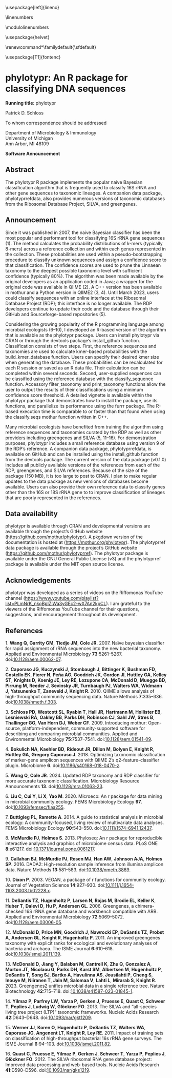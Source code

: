 

\usepackage[left]{lineno}

\linenumbers

\modulolinenumbers

\usepackage{helvet}

\renewcommand*\familydefault{\sfdefault}

\usepackage[T1]{fontenc}

# phylotypr: An R package for classifying DNA sequences

**Running title:** phylotypr

Patrick D. Schloss<sup></sup>

To whom correspondence should be addressed  

Department of Microbiology & Immunology  
University of Michigan  
Ann Arbor, MI 48109

**Software Announcement**

## Abstract

The phylotypr R package implements the popular naive Bayesian
classification algorithm that is frequently used to classify 16S rRNA
and other gene sequences to taxonomic lineages. A companion data
package, phylotyprrefdata, also provides numerous versions of taxonomic
databases from the Ribosomal Database Project, SILVA, and greengenes.

## Announcement

Since it was published in 2007, the naive Bayesian classifier has been
the most popular and performant tool for classifying 16S rRNA gene
sequences (1). The method calculates the probability distributions of
k-mers (typically 8-mers) across a reference collection and within each
genus represented in the collection. These probabilities are used within
a pseudo-bootstrapping procedure to classify unknown sequences and
assign a confidence score to that classification. The confidence scores
are used to prune the Linnaean taxonomy to the deepest possible
taxonomic level with sufficient confidence (typically 80%). The
algorithm was been made available by the original developers as an
application coded in Java; a wrapper for the original code was available
in QIIME (2). A C++ version has been available in mothur and a Python
version in QIIME2 (3, 4). Until March 2023, users could classify
sequences with an online interface at the Ribosomal Database Project
(RDP); this interface is no longer available. The RDP developers
continue to update their code and the database through their GitHub and
Sourceforge-based repositories (5).

Considering the growing popularity of the R programming language among
microbial ecologists (6–10), I developed an R-based version of the
algorithm that is available as the phylotypr package. Users can install
phylotypr via CRAN or through the devtools package’s install_github
function. Classification consists of two steps. First, the reference
sequences and taxonomies are used to calculate kmer-based probabilities
with the build_kmer_database function. Users can specify their desired
kmer size when generating the database. These probabilities can be
recalculated for each R session or saved as an R data file. Their
calculation can be completed within several seconds. Second,
user-supplied sequences can be classified using the reference database
with the classify_sequence function. Accessory filter_taxonomy and
print_taxonomy functions allow the user to output the results of their
classifications using a minimum confidence score threshold. A detailed
vignette is available within the phylotypr package that demonstrates how
to install the package, use its functions, and parallelize its
performance using the furrr package. The R-based execution time is
comparable to or faster than that found when using the classify.seqs
mothur function written in C++.

Many microbial ecologists have benefited from training the algorithm
using reference sequences and taxonomies curated by the RDP as well as
other providers including greengenes and SILVA (5, 11–16). For
demonstration purposes, phylotypr includes a small reference database
using version 9 of the RDP’s reference. A companion data package,
phylotyprrefdata, is available on GitHub and can be installed using the
install_github function from the devtools package. The current version
of the data package (v0.1.0) includes all publicly available versions of
the references from each of the RDP, greengenes, and SILVA references.
Because of the size of the package (150 MB), it is too large to post to
CRAN. I plan to make regular updates to the data package as new versions
of databases become available. Users can also provide their own
reference data to classify genes other than the 16S or 18S rRNA gene to
to improve classification of lineages that are poorly represented in the
references.

## Data availability

phylotypr is available through CRAN and developmental versions are
available through the project’s GitHub website
(https://github.com/mothur/phylotypr). A pkgdown version of the
documentation is hosted at (https://mothur.org/phylotypr). The
phylotyprref data package is available through the project’s GitHub
website (https://github.com/mothur/phylotyprref). The phylotypr package
is available under the GNU General Public License (v3) and the
phylotyprref package is available under the MIT open source license.

## Acknowledgements

phylotypr was developed as a series of videos on the Riffomonas YouTube
channel
(https://www.youtube.com/playlist?list=PLmNrK_nkqBpIZlWa3yGEc2-wX7An2kpCL).
I am grateful to the viewers of the Riffomonas YouTube channel for their
questions, suggestions, and encouragement throughout its development.

## References

<div id="refs" class="references csl-bib-body" entry-spacing="1"
line-spacing="2">

<div id="ref-Wang2007" class="csl-entry">

<span class="csl-left-margin">1.
</span><span class="csl-right-inline">**Wang Q**, **Garrity GM**,
**Tiedje JM**, **Cole JR**. 2007. Naïve bayesian classifier for rapid
assignment of rRNA sequences into the new bacterial taxonomy. Applied
and Environmental Microbiology **73**:5261–5267.
doi:[10.1128/aem.00062-07](https://doi.org/10.1128/aem.00062-07).</span>

</div>

<div id="ref-Caporaso2010" class="csl-entry">

<span class="csl-left-margin">2.
</span><span class="csl-right-inline">**Caporaso JG**, **Kuczynski J**,
**Stombaugh J**, **Bittinger K**, **Bushman FD**, **Costello EK**,
**Fierer N**, **Peña AG**, **Goodrich JK**, **Gordon JI**, **Huttley
GA**, **Kelley ST**, **Knights D**, **Koenig JE**, **Ley RE**,
**Lozupone CA**, **McDonald D**, **Muegge BD**, **Pirrung M**, **Reeder
J**, **Sevinsky JR**, **Turnbaugh PJ**, **Walters WA**, **Widmann J**,
**Yatsunenko T**, **Zaneveld J**, **Knight R**. 2010. QIIME allows
analysis of high-throughput community sequencing data. Nature Methods
**7**:335–336.
doi:[10.1038/nmeth.f.303](https://doi.org/10.1038/nmeth.f.303).</span>

</div>

<div id="ref-Schloss2009" class="csl-entry">

<span class="csl-left-margin">3.
</span><span class="csl-right-inline">**Schloss PD**, **Westcott SL**,
**Ryabin T**, **Hall JR**, **Hartmann M**, **Hollister EB**,
**Lesniewski RA**, **Oakley BB**, **Parks DH**, **Robinson CJ**, **Sahl
JW**, **Stres B**, **Thallinger GG**, **Van Horn DJ**, **Weber CF**.
2009. Introducing mothur: Open-source, platform-independent,
community-supported software for describing and comparing microbial
communities. Applied and Environmental Microbiology **75**:7537–7541.
doi:[10.1128/aem.01541-09](https://doi.org/10.1128/aem.01541-09).</span>

</div>

<div id="ref-Bokulich2018" class="csl-entry">

<span class="csl-left-margin">4.
</span><span class="csl-right-inline">**Bokulich NA**, **Kaehler BD**,
**Rideout JR**, **Dillon M**, **Bolyen E**, **Knight R**, **Huttley
GA**, **Gregory Caporaso J**. 2018. Optimizing taxonomic classification
of marker-gene amplicon sequences with QIIME 2’s q2-feature-classifier
plugin. Microbiome **6**.
doi:[10.1186/s40168-018-0470-z](https://doi.org/10.1186/s40168-018-0470-z).</span>

</div>

<div id="ref-Wang2024" class="csl-entry">

<span class="csl-left-margin">5.
</span><span class="csl-right-inline">**Wang Q**, **Cole JR**. 2024.
Updated RDP taxonomy and RDP classifier for more accurate taxonomic
classification. Microbiology Resource Announcements **13**.
doi:[10.1128/mra.01063-23](https://doi.org/10.1128/mra.01063-23).</span>

</div>

<div id="ref-Liu2020" class="csl-entry">

<span class="csl-left-margin">6.
</span><span class="csl-right-inline">**Liu C**, **Cui Y**, **Li X**,
**Yao M**. 2020. Microeco: An r package for data mining in microbial
community ecology. FEMS Microbiology Ecology **97**.
doi:[10.1093/femsec/fiaa255](https://doi.org/10.1093/femsec/fiaa255).</span>

</div>

<div id="ref-Buttigieg2014" class="csl-entry">

<span class="csl-left-margin">7.
</span><span class="csl-right-inline">**Buttigieg PL**, **Ramette A**.
2014. A guide to statistical analysis in microbial ecology: A
community-focused, living review of multivariate data analyses. FEMS
Microbiology Ecology **90**:543–550.
doi:[10.1111/1574-6941.12437](https://doi.org/10.1111/1574-6941.12437).</span>

</div>

<div id="ref-McMurdie2013" class="csl-entry">

<span class="csl-left-margin">8.
</span><span class="csl-right-inline">**McMurdie PJ**, **Holmes S**.
2013. Phyloseq: An r package for reproducible interactive analysis and
graphics of microbiome census data. PLoS ONE **8**:e61217.
doi:[10.1371/journal.pone.0061217](https://doi.org/10.1371/journal.pone.0061217).</span>

</div>

<div id="ref-Callahan2016" class="csl-entry">

<span class="csl-left-margin">9.
</span><span class="csl-right-inline">**Callahan BJ**, **McMurdie PJ**,
**Rosen MJ**, **Han AW**, **Johnson AJA**, **Holmes SP**. 2016. DADA2:
High-resolution sample inference from illumina amplicon data. Nature
Methods **13**:581–583.
doi:[10.1038/nmeth.3869](https://doi.org/10.1038/nmeth.3869).</span>

</div>

<div id="ref-Dixon2003" class="csl-entry">

<span class="csl-left-margin">10.
</span><span class="csl-right-inline">**Dixon P**. 2003. VEGAN, a
package of r functions for community ecology. Journal of Vegetation
Science **14**:927–930.
doi:[10.1111/j.1654-1103.2003.tb02228.x](https://doi.org/10.1111/j.1654-1103.2003.tb02228.x).</span>

</div>

<div id="ref-DeSantis2006" class="csl-entry">

<span class="csl-left-margin">11.
</span><span class="csl-right-inline">**DeSantis TZ**, **Hugenholtz P**,
**Larsen N**, **Rojas M**, **Brodie EL**, **Keller K**, **Huber T**,
**Dalevi D**, **Hu P**, **Andersen GL**. 2006. Greengenes, a
chimera-checked 16S rRNA gene database and workbench compatible with
ARB. Applied and Environmental Microbiology **72**:5069–5072.
doi:[10.1128/aem.03006-05](https://doi.org/10.1128/aem.03006-05).</span>

</div>

<div id="ref-McDonald2011" class="csl-entry">

<span class="csl-left-margin">12.
</span><span class="csl-right-inline">**McDonald D**, **Price MN**,
**Goodrich J**, **Nawrocki EP**, **DeSantis TZ**, **Probst A**,
**Andersen GL**, **Knight R**, **Hugenholtz P**. 2011. An improved
greengenes taxonomy with explicit ranks for ecological and evolutionary
analyses of bacteria and archaea. The ISME Journal **6**:610–618.
doi:[10.1038/ismej.2011.139](https://doi.org/10.1038/ismej.2011.139).</span>

</div>

<div id="ref-McDonald2023" class="csl-entry">

<span class="csl-left-margin">13.
</span><span class="csl-right-inline">**McDonald D**, **Jiang Y**,
**Balaban M**, **Cantrell K**, **Zhu Q**, **Gonzalez A**, **Morton JT**,
**Nicolaou G**, **Parks DH**, **Karst SM**, **Albertsen M**,
**Hugenholtz P**, **DeSantis T**, **Song SJ**, **Bartko A**, **Havulinna
AS**, **Jousilahti P**, **Cheng S**, **Inouye M**, **Niiranen T**,
**Jain M**, **Salomaa V**, **Lahti L**, **Mirarab S**, **Knight R**.
2023. Greengenes2 unifies microbial data in a single reference tree.
Nature Biotechnology **42**:715–718.
doi:[10.1038/s41587-023-01845-1](https://doi.org/10.1038/s41587-023-01845-1).</span>

</div>

<div id="ref-Yilmaz2013" class="csl-entry">

<span class="csl-left-margin">14.
</span><span class="csl-right-inline">**Yilmaz P**, **Parfrey LW**,
**Yarza P**, **Gerken J**, **Pruesse E**, **Quast C**, **Schweer T**,
**Peplies J**, **Ludwig W**, **Glöckner FO**. 2013. The SILVA and
“all-species living tree project (LTP)” taxonomic frameworks. Nucleic
Acids Research **42**:D643–D648.
doi:[10.1093/nar/gkt1209](https://doi.org/10.1093/nar/gkt1209).</span>

</div>

<div id="ref-Werner2011" class="csl-entry">

<span class="csl-left-margin">15.
</span><span class="csl-right-inline">**Werner JJ**, **Koren O**,
**Hugenholtz P**, **DeSantis TZ**, **Walters WA**, **Caporaso JG**,
**Angenent LT**, **Knight R**, **Ley RE**. 2011. Impact of training sets
on classification of high-throughput bacterial 16s rRNA gene surveys.
The ISME Journal **6**:94–103.
doi:[10.1038/ismej.2011.82](https://doi.org/10.1038/ismej.2011.82).</span>

</div>

<div id="ref-Quast2012" class="csl-entry">

<span class="csl-left-margin">16.
</span><span class="csl-right-inline">**Quast C**, **Pruesse E**,
**Yilmaz P**, **Gerken J**, **Schweer T**, **Yarza P**, **Peplies J**,
**Glöckner FO**. 2012. The SILVA ribosomal RNA gene database project:
Improved data processing and web-based tools. Nucleic Acids Research
**41**:D590–D596.
doi:[10.1093/nar/gks1219](https://doi.org/10.1093/nar/gks1219).</span>

</div>

</div>
